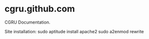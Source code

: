 cgru.github.com
===============

CGRU Documentation.

Site installation:
sudo aptitude install apache2
sudo a2enmod rewrite

